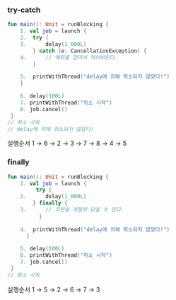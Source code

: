 ### try-catch
```kotlin
fun main(): Unit = runBlocking {
	1. val job = launch {
	2. 	try {
	3. 		delay(1_000L)
	  	} catch (e: CancellationException) {
	4. 		// 예외를 잡아서 먹어버린다.
	  	}

	5. 	printWithThread("delay에 의해 취소되지 않았다!")
	}

	6. delay(100L)
	7. printWithThread("취소 시작")
	8. job.cancel()
 }
// 취소 시작
// delay에 의해 취소되지 않았다!
```

실행순서
1 → 6 → 2 → 3 → 7 → 8 → 4 → 5

### finally
```kotlin
fun main(): Unit = runBlocking {
	1. val job = launch {
		 try {
	2.		delay(1_000L)
	  	} finally {
	3.		// 자원을 적절히 닫을 수 있다.
		  }
	
	4.  printWithThread("delay에 의해 취소되지 않았다!")
	  }

	5. delay(100L)
	6. printWithThread("취소 시작")
	7. job.cancel()
 }
// 취소 시작
```

실행순서
1 → 5 → 2 → 6 → 7 → 3